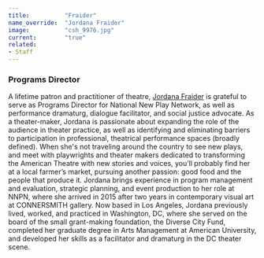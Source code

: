 ```yaml
---
title:          "Fraider"
name_override:  "Jordana Fraider"
image:          "csh_9976.jpg"
current:        "true"
related:
- Staff
---
```


### Programs Director

A lifetime patron and practitioner of theatre, [Jordana Fraider](https://newplayexchange.org/users/1527/jordana-fraider) is grateful to serve as Programs Director for National New Play Network, as well as performance dramaturg, dialogue facilitator, and social justice advocate. As a theater-maker, Jordana is passionate about expanding the role of the audience in theater practice, as well as identifying and eliminating barriers to participation in professional, theatrical performance spaces (broadly defined). When she's not traveling around the country to see new plays, and meet with playwrights and theater makers dedicated to transforming the American Theatre with new stories and voices, you’ll probably find her at a local farmer’s market, pursuing another passion: good food and the people that produce it. Jordana brings experience in program management and evaluation, strategic planning, and event production to her role at NNPN, where she arrived in 2015 after two years in contemporary visual art at CONNERSMITH gallery. Now based in Los Angeles, Jordana previously lived, worked, and practiced in Washington, DC, where she served on the board of the small grant-making foundation, the Diverse City Fund, completed her graduate degree in Arts Management at American University, and developed her skills as a facilitator and dramaturg in the DC theater scene.
